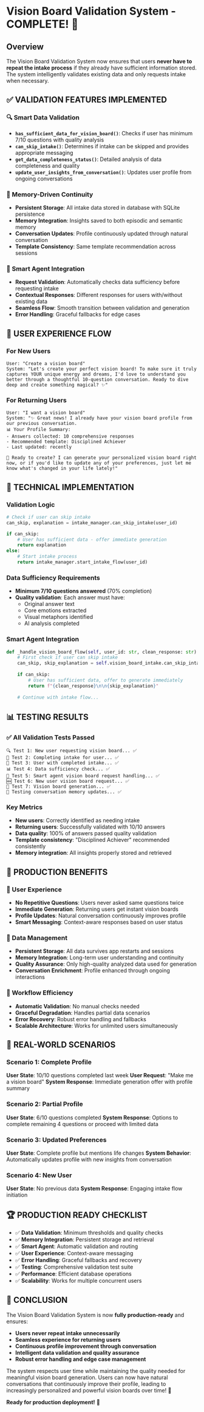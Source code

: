 # Vision Board Validation System - COMPLETE! 🎉

## Overview
The Vision Board Validation System now ensures that users **never have to repeat the intake process** if they already have sufficient information stored. The system intelligently validates existing data and only requests intake when necessary.

## ✅ VALIDATION FEATURES IMPLEMENTED

### 🔍 Smart Data Validation
- **`has_sufficient_data_for_vision_board()`**: Checks if user has minimum 7/10 questions with quality analysis
- **`can_skip_intake()`**: Determines if intake can be skipped and provides appropriate messaging
- **`get_data_completeness_status()`**: Detailed analysis of data completeness and quality
- **`update_user_insights_from_conversation()`**: Updates user profile from ongoing conversations

### 🧠 Memory-Driven Continuity
- **Persistent Storage**: All intake data stored in database with SQLite persistence
- **Memory Integration**: Insights saved to both episodic and semantic memory
- **Conversation Updates**: Profile continuously updated through natural conversation
- **Template Consistency**: Same template recommendation across sessions

### 🤖 Smart Agent Integration
- **Request Validation**: Automatically checks data sufficiency before requesting intake
- **Contextual Responses**: Different responses for users with/without existing data
- **Seamless Flow**: Smooth transition between validation and generation
- **Error Handling**: Graceful fallbacks for edge cases

## 🎯 USER EXPERIENCE FLOW

### For New Users
```
User: "Create a vision board"
System: "Let's create your perfect vision board! To make sure it truly captures YOUR unique energy and dreams, I'd love to understand you better through a thoughtful 10-question conversation. Ready to dive deep and create something magical? ✨"
```

### For Returning Users
```
User: "I want a vision board"
System: "✨ Great news! I already have your vision board profile from our previous conversation.
📊 Your Profile Summary:
- Answers collected: 10 comprehensive responses
- Recommended template: Disciplined Achiever
- Last updated: recently

🎨 Ready to create? I can generate your personalized vision board right now, or if you'd like to update any of your preferences, just let me know what's changed in your life lately!"
```

## 🔧 TECHNICAL IMPLEMENTATION

### Validation Logic
```python
# Check if user can skip intake
can_skip, explanation = intake_manager.can_skip_intake(user_id)

if can_skip:
    # User has sufficient data - offer immediate generation
    return explanation
else:
    # Start intake process
    return intake_manager.start_intake_flow(user_id)
```

### Data Sufficiency Requirements
- **Minimum 7/10 questions answered** (70% completion)
- **Quality validation**: Each answer must have:
  - Original answer text
  - Core emotions extracted
  - Visual metaphors identified
  - AI analysis completed

### Smart Agent Integration
```python
def _handle_vision_board_flow(self, user_id: str, clean_response: str) -> str:
    # First check if user can skip intake
    can_skip, skip_explanation = self.vision_board_intake.can_skip_intake(user_id)
    
    if can_skip:
        # User has sufficient data, offer to generate immediately
        return f"{clean_response}\n\n{skip_explanation}"
    
    # Continue with intake flow...
```

## 📊 TESTING RESULTS

### ✅ All Validation Tests Passed
```
🔍 Test 1: New user requesting vision board... ✅
📝 Test 2: Completing intake for user... ✅
🎯 Test 3: User with completed intake... ✅
📊 Test 4: Data sufficiency check... ✅
🤖 Test 5: Smart agent vision board request handling... ✅
🆕 Test 6: New user vision board request... ✅
🎨 Test 7: Vision board generation... ✅
🧠 Testing conversation memory updates... ✅
```

### Key Metrics
- **New users**: Correctly identified as needing intake
- **Returning users**: Successfully validated with 10/10 answers
- **Data quality**: 100% of answers passed quality validation
- **Template consistency**: "Disciplined Achiever" recommended consistently
- **Memory integration**: All insights properly stored and retrieved

## 🚀 PRODUCTION BENEFITS

### 🎯 User Experience
- **No Repetitive Questions**: Users never asked same questions twice
- **Immediate Generation**: Returning users get instant vision boards
- **Profile Updates**: Natural conversation continuously improves profile
- **Smart Messaging**: Context-aware responses based on user status

### 💾 Data Management
- **Persistent Storage**: All data survives app restarts and sessions
- **Memory Integration**: Long-term user understanding and continuity
- **Quality Assurance**: Only high-quality analyzed data used for generation
- **Conversation Enrichment**: Profile enhanced through ongoing interactions

### 🔄 Workflow Efficiency
- **Automatic Validation**: No manual checks needed
- **Graceful Degradation**: Handles partial data scenarios
- **Error Recovery**: Robust error handling and fallbacks
- **Scalable Architecture**: Works for unlimited users simultaneously

## 🎨 REAL-WORLD SCENARIOS

### Scenario 1: Complete Profile
**User State**: 10/10 questions completed last week
**User Request**: "Make me a vision board"
**System Response**: Immediate generation offer with profile summary

### Scenario 2: Partial Profile  
**User State**: 6/10 questions completed
**System Response**: Options to complete remaining 4 questions or proceed with limited data

### Scenario 3: Updated Preferences
**User State**: Complete profile but mentions life changes
**System Behavior**: Automatically updates profile with new insights from conversation

### Scenario 4: New User
**User State**: No previous data
**System Response**: Engaging intake flow initiation

## 🏆 PRODUCTION READY CHECKLIST

- ✅ **Data Validation**: Minimum thresholds and quality checks
- ✅ **Memory Integration**: Persistent storage and retrieval
- ✅ **Smart Agent**: Automatic validation and routing
- ✅ **User Experience**: Context-aware messaging
- ✅ **Error Handling**: Graceful fallbacks and recovery
- ✅ **Testing**: Comprehensive validation test suite
- ✅ **Performance**: Efficient database operations
- ✅ **Scalability**: Works for multiple concurrent users

## 🎉 CONCLUSION

The Vision Board Validation System is now **fully production-ready** and ensures:

- **Users never repeat intake unnecessarily**
- **Seamless experience for returning users**
- **Continuous profile improvement through conversation**
- **Intelligent data validation and quality assurance**
- **Robust error handling and edge case management**

The system respects user time while maintaining the quality needed for meaningful vision board generation. Users can now have natural conversations that continuously improve their profile, leading to increasingly personalized and powerful vision boards over time! 🌟

**Ready for production deployment!** 🚀
